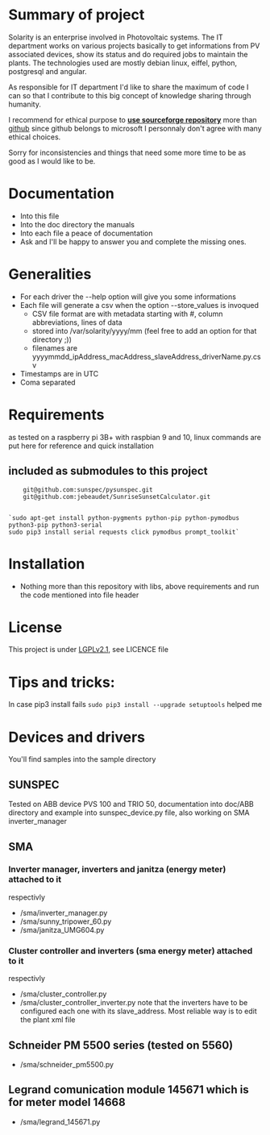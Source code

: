 # Summary of project
Solarity is an enterprise involved in Photovoltaic systems. The IT department works on various projects basically to get informations from PV associated devices, show its status and do required jobs to maintain the plants. The technologies used are mostly debian linux, eiffel, python, postgresql and angular.

As responsible for IT department I'd like to share the maximum of code I can so that I contribute to this big concept of knowledge sharing through humanity.

I recommend for ethical purpose to **[use sourceforge repository](https://sourceforge.net/projects/sty-pub-raspi-modbus-drivers/)** more than [github](https://github.com/phgachoud/sty-pub-raspi-modbus-drivers) since github belongs to microsoft I personnaly don't agree with many ethical choices.

Sorry for inconsistencies and things that need some more time to be as good as I would like to be.

# Documentation
  * Into this file
  * Into the doc directory the manuals
  * Into each file a peace of documentation
  * Ask and I'll be happy to answer you and complete the missing ones.

# Generalities
  * For each driver the --help option will give you some informations
  * Each file will generate a csv when the option --store_values is invoqued
    * CSV file format are with metadata starting with #, column abbreviations, lines of data
    * stored into /var/solarity/yyyy/mm (feel free to add an option for that directory ;))
    * filenames are yyyymmdd_ipAddress_macAddress_slaveAddress_driverName.py.csv
  * Timestamps are in UTC
  * Coma separated

# Requirements 
as tested on a raspberry pi 3B+ with raspbian 9 and 10, linux commands are put here for reference and quick installation
	
## included as submodules to this project
		git@github.com:sunspec/pysunspec.git
		git@github.com:jebeaudet/SunriseSunsetCalculator.git


	`sudo apt-get install python-pygments python-pip python-pymodbus python3-pip python3-serial
	sudo pip3 install serial requests click pymodbus prompt_toolkit`

# Installation

  * Nothing more than this repository with libs, above requirements and run the code mentioned into file header

# License

This project is under [LGPLv2.1](https://www.gnu.org/licenses/old-licenses/lgpl-2.1.en.html), see LICENCE file

# Tips and tricks:

In case pip3 install fails `sudo pip3 install --upgrade setuptools` helped me
	

# Devices and drivers
You'll find samples into the sample directory
## SUNSPEC
Tested on ABB device PVS 100 and TRIO 50, documentation into doc/ABB directory and example into sunspec_device.py file, also working on SMA inverter_manager
## SMA
### Inverter manager, inverters and janitza (energy meter) attached to it
respectivly
  * /sma/inverter_manager.py
  * /sma/sunny_tripower_60.py 
  * /sma/janitza_UMG604.py
### Cluster controller and inverters (sma energy meter) attached to it
respectivly
  * /sma/cluster_controller.py
  * /sma/cluster_controller_inverter.py note that the inverters have to be configured each one with its slave_address. Most reliable way is to edit the plant xml file
## Schneider PM 5500 series (tested on 5560)
  * /sma/schneider_pm5500.py

## Legrand comunication module 145671 which is for meter model 14668
  * /sma/legrand_145671.py


